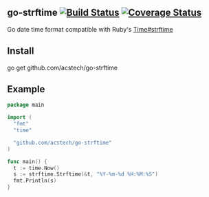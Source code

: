 ## go-strftime [![Build Status](https://travis-ci.org/acstech/go-strftime.svg)](https://travis-ci.org/acstech/go-strftime) [![Coverage Status](https://coveralls.io/repos/acstech/go-strftime/badge.svg)](https://coveralls.io/r/acstech/go-strftime)

Go date time format compatible with Ruby's [Time#strftime](http://ruby-doc.org/core-2.2.2/Time.html#method-i-strftime)


## Install
go get github.com/acstech/go-strftime


## Example

```go
package main

import (
  "fmt"
  "time"

  "github.com/acstech/go-strftime"
)

func main() {
  t := time.Now()
  s := strftime.Strftime(&t, "%Y-%m-%d %H:%M:%S")
  fmt.Println(s)
}
```
